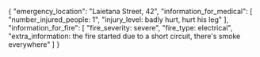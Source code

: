 {
  "emergency_location": "Laietana Street, 42",
  "information_for_medical": [
    "number_injured_people: 1",
    "injury_level: badly hurt, hurt his leg"
  ],
  "information_for_fire": [
    "fire_severity: severe",
    "fire_type: electrical",
    "extra_information: the fire started due to a short circuit, there's smoke everywhere"
  ]
}